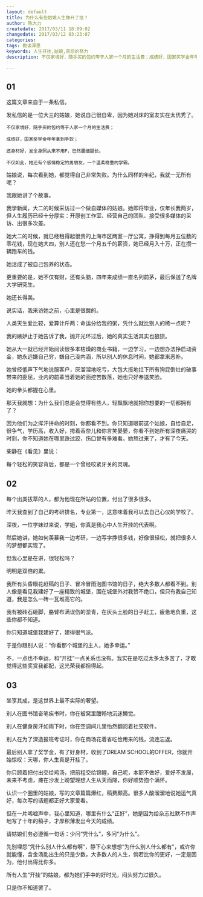 ```yaml
---
layout: default
title: 为什么有些姑娘人生像开了挂？
author: 陈大力
createdate: 2017/03/11 18:09:02
changedate: 2017/03/12 03:23:07
categories:
tags: 勤读深思
keywords: 人生开挂,姑娘,背后的努力
description: 不仅家境好，随手买的包约等于人家一个月的生活费；成绩好，国家奖学金年年拿到手软；还身材好，发全身照从来不用P，已然腰细腿长

---
```


## 01

这篇文章来自于一条私信。

发私信的是一位大三的姑娘，她说自己很自卑，因为她对床的室友实在太优秀了。

	不仅家境好，随手买的包约等于人家一个月的生活费；
	
	成绩好，国家奖学金年年拿到手软；
	
	还身材好，发全身照从来不用P，已然腰细腿长。
	
	不仅如此，她还有个感情稳定的男朋友，一个温柔稳重的学霸。

姑娘说，每次看到她，都觉得自己非常失败。为什么同样的年纪，我就一无所有呢？

我跟她讲了个故事。

我学新闻，大二的时候采访过一个做自媒体的姑娘。她即将毕业，仅年长我两岁，但人生履历已经十分厚实：开原创工作室、经营自己的团队、接受很多媒体的采访、出很多次差。

她大二的时候，就已经租得起很贵的上海市区两室一厅公寓，挣得到每月五位数的零花钱，现在她大四，别人还在愁一个月五千的薪资，她已经月入十万，正在攒一辆跑车的钱。

她活成了被自己包养的状态。

更重要的是，她不仅有财，还有头脑，四年来成绩一直名列前茅，最后保送了名牌大学研究生。

她还长得美。

说实话，我采访她之前，心里是很酸的。


人类天生爱比较，爱算计斤两：命运分给我的粥，凭什么就比别人的稀一点呢？

我的嫉妒止于她告诉了我，抛开光环过后，她的真实生活其实也狼狈。

她从大一就已经开始阅读很多本枯燥的商业书籍，一边学习，一边想办法挣启动资金，她永远嫌自己穷，嫌自己没内涵，所以别人的休息时间，她都拿来恶补。

她曾经低声下气地说服客户，灰溜溜地吃亏，大包大揽地扛下所有狗屁倒灶的破事带来的委屈，业内的前辈当着她的面挖苦数落，她也只好奉送笑脸。

她的拳头都握在心里。



那天我就想：为什么我们总是会觉得有些人，轻飘飘地就把你想要的一切都拥有了？

因为他们为之挥汗拼命的时刻，你都看不到。你只知道眼前这个姑娘，自给自足，很争气，学历高，收入好，挎着香奈儿和你言笑晏晏，你看不到她所有深夜痛哭的时刻，你不知道她在哪里跌过跤，伤口曾有多难看。她熬过来了，才有了今天。

柴静在《看见》里说：

每个轻松的笑容背后，都是一个曾经咬紧牙关的灵魂。

## 02

每个出类拔萃的人，都为他现在所站的位置，付出了很多很多。

昨天我查到了自己的考研排名，专业第一，这意味着我可以去自己心仪的学校了。

深夜，一位学妹过来说，学姐，你真是我心中人生开挂的代表啊。

然后她讲，她如何羡慕我一边考研，一边写字挣很多钱，好像很轻松，就把很多人的梦想都实现了。

但我心里是在讲，很轻松吗？

明明是双倍的累。



我所有头昏眼花赶稿的日子、冒冷冒雨泡图书馆的日子，绝大多数人都看不到。别人像是看见我建好了一座精致的城堡，围在城堡外对我赞不绝口，但只有我自己知道，我是怎么一砖一瓦堆高它的。

我有被砖石砸脚，胳臂布满误伤的淤青，在灰头土脸的日子赶工，疲惫地负重，这些你都不知道。

你只知道城堡我建好了，建得很气派。

于是你跟别人说：“你看那个城堡的主人，她多幸运。”

不，一点也不幸运，和“开挂”一点关系也没有。我实在是吃过太多太多苦了，才敢觉得这些奖赏我都配，这光荣我都担得起。

## 03

坐享其成，是这世界上最不实际的奢望。

别人在图书馆奋笔疾书时，你在被窝里酣畅地沉迷懒觉。

别人在健身房汗如雨下时，你在空调间儿里怡然翻阅着社交软件。

别人在为了深造报班考证时，你在商场花着省吃俭用来的钱，流连忘返。

最后别人拿了奖学金，有了好身材，收到了DREAM SCHOOL的OFFER，你就开始惊叹：天哪，你人生真是开挂了。

你只顾着把付出交给鸡汤，把前程交给锦鲤，自己呢，本职不做好，爱好不发展，未来不考虑，瘫在沙发上盼望理想人生从天而降，你好顺势抱个满怀。

认识一个圈里的姑娘，写的文章篇篇爆红，稿费颇高。很多人酸溜溜地说她运气真好，每次写的话题都正好大家爱看。

但在一片唏嘘声中，我心里知道，哪里有什么“正好”，她是因为给杂志社默不作声地写了十年的稿子，才厚积薄发出今天的成绩。

请姑娘们务必遵循一句话：少问“凭什么”，多问“为什么”。

先别埋怨“凭什么别人什么都有啊”，静下心来想想“为什么别人什么都有”，或许你就能懂，含金汤匙出生的只是少数，大多数人的人生，倘若比你的更好，一定是因为，他付出得比你多。

所有人生“开挂”的姑娘，都为她们手中的好时光，闷头努力过很久。

只是你不知道罢了。
